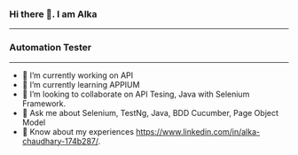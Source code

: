 ### Hi there 👋. I am Alka
--------------------------------------------------------------------------------------------------------------------------------------------------------------------------
### Automation Tester
--------------------------------------------------------------------------------------------------------------------------------------------------------------------------

- 🔭 I’m currently working on API
- 🌱 I’m currently learning APPIUM
- 👯 I’m looking to collaborate on API Tesing, Java with Selenium Framework.
- 💬 Ask me about Selenium, TestNg, Java, BDD Cucumber, Page Object Model
- 📄 Know about my experiences https://www.linkedin.com/in/alka-chaudhary-174b287/.

<!--
**AlkaChaudhary/AlkaChaudhary** is a ✨ _special_ ✨ repository because its `README.md` (this file) appears on your GitHub profile.

Here are some ideas to get you started:


-->
